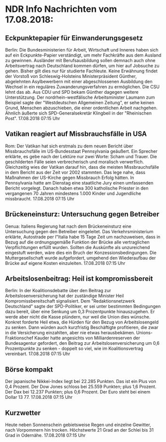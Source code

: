 # NDR Info Nachrichten vom 17.08.2018:


## Eckpunktepapier für Einwanderungsgesetz
Berlin: Die Bundesministerien für Arbeit, Wirtschaft und Inneres haben sich auf ein Eckpunkte-Papier verständigt, um mehr Fachkräfte aus dem Ausland zu gewinnen. Ausländer mit Berufsausbildung sollen demnach auch ohne Arbeitsvertrag nach Deutschland kommen dürfen, um hier auf Jobsuche zu gehen. Bisher gilt dies nur für studierte Fachleute. Keine Erwähnung findet der Vorstoß von Schleswig-Holsteins Ministerpräsident Günther, abgelehnten Asylbewerbern mit einer abgeschlossenen Ausbildung den Wechsel in ein reguläres Zuwanderungsverfahren zu ermöglichen. Die CSU lehnt das ab. Aus CDU und SPD bekam Günther dagegen weitere Unterstützung. Der nordrhein-westfälische Arbeitsminister Laumann zum Beispiel sagte der "Westdeutschen Allgemeinen Zeitung", er sehe keinen Grund, Menschen abzuschieben, die einer ordentlichen Arbeit nachgehen. Ähnlich äußerte sich SPD-Generalsekretär Klingbeil in der "Rheinischen Post". 17.08.2018 07:15 Uhr 

## Vatikan reagiert auf Missbrauchsfälle in USA
Rom: Der Vatikan hat sich erstmals zu dem neuen Bericht über Missbrauchsfälle im US-Bundesstaat Pennsylvania geäußert. Ein Sprecher erklärte, es gebe nach der Lektüre nur zwei Worte: Scham und Trauer. Die geschilderten Fälle seien verbrecherisch und moralisch verwerflich. Gleichzeitig wies der Vatikan darauf hin, dass die meisten Missbrauchsfälle in dem Bericht aus der Zeit vor 2002 stammten. Das lege nahe, dass Maßnahmen der US-Kirche gegen Missbrauch Erfolg hätten. In Pennsylvania hatte am Dienstag eine staatliche Jury einen umfassenden Bericht vorgelegt. Danach haben etwa 300 katholische Priester in den vergangenen 70 Jahren mindestens 1.000 Kinder und Jugendliche missbraucht. 17.08.2018 07:15 Uhr 

## Brückeneinsturz: Untersuchung gegen Betreiber
Genua:	Italiens Regierung hat nach dem Brückeneinsturz eine Untersuchung gegen den Betreiber eingeleitet. Das Verkehrsministerium erklärte, Autostrade per l"Italia habe 15 Tage Zeit um nachzuweisen, dass in Bezug auf die ordnungsgemäße Funktion der Brücke alle vertraglichen Verpflichtungen erfüllt wurden. Sollten die Auskünfte als unzureichend eingestuft werden, wäre dies ein Bruch der Konzessionsbedingungen. Die Muttergesellschaft wurde aufgefordert, umgehend den Wiederaufbau der Brücke auf eigene Kosten einzuleiten. 17.08.2018 07:15 Uhr 

## Arbeitslosenbeitrag: Heil ist kompromissbereit
Berlin: In der Koalitionsdebatte über den Beitrag zur Arbeitslosenversicherung hat der zuständige Minister Heil Kompromissbereitschaft signalisiert. Dem "Redaktionsnetzwerk Deutschland" sagte der SPD-Politiker, er sei unter bestimmten Bedingungen dazu bereit, über eine Senkung um 0,3 Prozentpunkte hinauszugehen. Er werde aber nicht die Kasse plündern, nur weil die Union dies wünsche. Konkret forderte Heil etwa, die Hürden für den Bezug von Arbeitslosengeld zu senken. Dann würden auch kurzfristig Beschäftigte profitieren, die zwar in die Versicherung einzahlten, aber nie etwas herausbekämen. Unions-Fraktionschef Kauder hatte angesichts von Milliardenreserven der Bundesagentur gefordert, den Beitrag zur Arbeitslosenversicherung um 0,6 Prozentpunkte zu senken - doppelt so viel, wie im Koalitionsvertrag vereinbart. 17.08.2018 07:15 Uhr 

## Börse kompakt
Der japanische Nikkei-Index liegt bei 22.285 Punkten. Das ist ein Plus von 0,4 Prozent. Der Dow Jones schloss bei 25.559 Punkten; plus 1,6 Prozent. Der Dax bei 12.237 Punkten; plus 0,6 Prozent. Der Euro steht bei einem Dollar 13 77. 17.08.2018 07:15 Uhr 

## Kurzwetter
Heute neben Sonnenschein gebietsweise Regen und einzelne Gewitter, nach Vorpommern hin trocken. Höchstwerte 21 Grad an der Schlei bis 31 Grad in Odernähe. 17.08.2018 07:15 Uhr 
